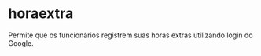 horaextra
=========

Permite que os funcionários registrem suas horas extras utilizando login do Google.